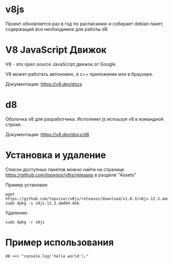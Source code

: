 v8js
============
Проект обновляется раз в год по расписанию и собирает debian пакет, содержащий все необходимое для работы d8

V8 JavaScript Движок
=============

V8 - это open source JavaScript движок от Google.

V8 может работать автономно, в c++ приложении или в браузере.

Документация: https://v8.dev/docs

d8
============

Оболочка v8 для разработчика. Исполняет js испоьзуя v8 в командной строке.

Документация: https://v8.dev/docs/d8

Установка и удаление
=============

Список доступных пакетов можно найти на странице https://github.com/topvisor/v8js/releases в разделе "Assets"

Пример установки:

```
wget https://github.com/topvisor/v8js/releases/download/v1.0.3/v8js.12.3.amd64.deb
sudo dpkg -i v8js.12.3.amd64.deb
```

Удаление:

```
sudo dpkg -r v8js
```

Пример использования
=============

```
d8 <<< "console.log('hello world');"
```
